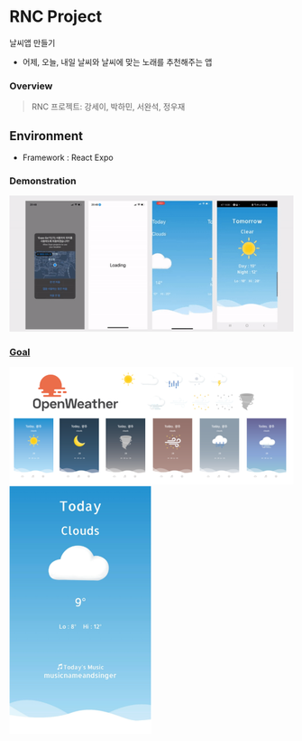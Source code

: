 # RNC Project

날씨앱 만들기
- 어제, 오늘, 내일 날씨와 날씨에 맞는 노래를 추천해주는 앱

### Overview
> RNC 프로젝트: 강세이, 박하민, 서완석, 정우재

## Environment
- Framework : React Expo

### Demonstration
<a href="#"><img src='./img/result.gif'>
  
### Goal 
<a href="#"><img src='./img/design.PNG'>
<a href="#"><img src='./img/goal.PNG' width="50%" height="50%">
  
  
